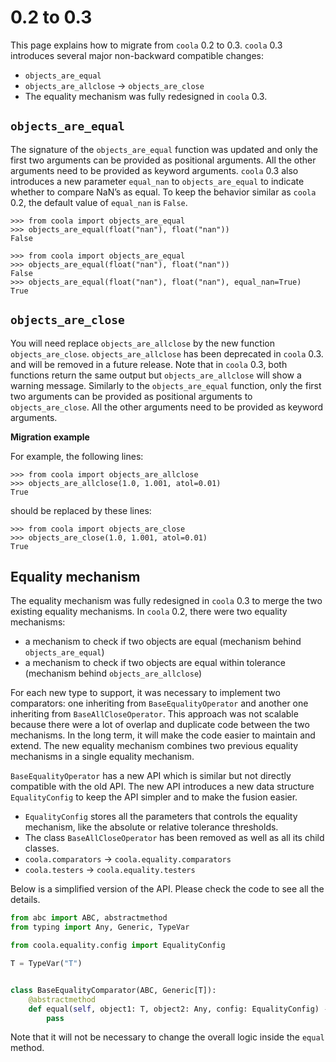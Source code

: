 # 0.2 to 0.3

This page explains how to migrate from `coola` 0.2 to 0.3.
`coola` 0.3 introduces several major non-backward compatible changes:

- `objects_are_equal`
- `objects_are_allclose` -> `objects_are_close`
- The equality mechanism was fully redesigned in `coola` 0.3.

## `objects_are_equal`

The signature of the `objects_are_equal` function was updated and only the first two arguments can
be provided as positional arguments.
All the other arguments need to be provided as keyword arguments.
`coola` 0.3 also introduces a new parameter `equal_nan` to `objects_are_equal` to indicate whether
to compare NaN’s as equal.
To keep the behavior similar as `coola` 0.2, the default value of `equal_nan` is `False`.

```pycon title="coola 0.2 (old)"
>>> from coola import objects_are_equal
>>> objects_are_equal(float("nan"), float("nan"))
False

```

```pycon title="coola 0.3 (new)"
>>> from coola import objects_are_equal
>>> objects_are_equal(float("nan"), float("nan"))
False
>>> objects_are_equal(float("nan"), float("nan"), equal_nan=True)
True

```

## `objects_are_close`

You will need replace `objects_are_allclose` by the new function `objects_are_close`.
`objects_are_allclose` has been deprecated in `coola` 0.3. and will be removed in a future release.
Note that in `coola` 0.3, both functions return the same output but `objects_are_allclose` will show
a warning message.
Similarly to the `objects_are_equal` function, only the first two arguments can be provided as
positional arguments to `objects_are_close`.
All the other arguments need to be provided as keyword arguments.

**Migration example**

For example, the following lines:

```pycon title="coola 0.2 (old)"
>>> from coola import objects_are_allclose
>>> objects_are_allclose(1.0, 1.001, atol=0.01)
True

```

should be replaced by these lines:

```pycon title="coola 0.3 (new)"
>>> from coola import objects_are_close
>>> objects_are_close(1.0, 1.001, atol=0.01)
True

```

## Equality mechanism

The equality mechanism was fully redesigned in `coola` 0.3 to merge the two existing equality
mechanisms.
In `coola` 0.2, there were two equality mechanisms:

- a mechanism to check if two objects are equal (mechanism behind `objects_are_equal`)
- a mechanism to check if two objects are equal within tolerance (mechanism
  behind `objects_are_allclose`)

For each new type to support, it was necessary to implement two comparators: one inheriting
from `BaseEqualityOperator` and another one inheriting from `BaseAllCloseOperator`.
This approach was not scalable because there were a lot of overlap and duplicate code between the
two mechanisms.
In the long term, it will make the code easier to maintain and extend.
The new equality mechanism combines two previous equality mechanisms in a single equality mechanism.

`BaseEqualityOperator` has a new API which is similar but not directly compatible with the old API.
The new API introduces a new data structure `EqualityConfig` to keep the API simpler and to make the
fusion easier.

- `EqualityConfig` stores all the parameters that controls the equality mechanism, like the absolute
  or relative tolerance thresholds.
- The class `BaseAllCloseOperator` has been removed as well as all its child classes.
- `coola.comparators` -> `coola.equality.comparators`
- `coola.testers` -> `coola.equality.testers`

Below is a simplified version of the API. Please check the code to see all the details.

```python title="coola 0.3 (new API)"
from abc import ABC, abstractmethod
from typing import Any, Generic, TypeVar

from coola.equality.config import EqualityConfig

T = TypeVar("T")


class BaseEqualityComparator(ABC, Generic[T]):
    @abstractmethod
    def equal(self, object1: T, object2: Any, config: EqualityConfig) -> bool:
        pass
```

Note that it will not be necessary to change the overall logic inside the `equal` method.
